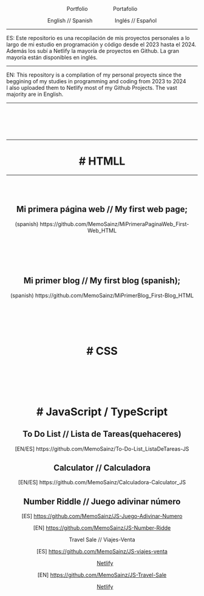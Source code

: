<p align="center">Portfolio &nbsp; &nbsp; &nbsp; &nbsp; &nbsp; &nbsp; &nbsp; &nbsp;  Portafolio</p>

<p align="center">English // Spanish &nbsp; &nbsp; &nbsp; &nbsp; &nbsp; &nbsp; &nbsp;  Inglés // Español</p>
<hr>
ES: Este repositorio es una recopilación de mis proyectos personales a lo largo de mi estudio en programación y código desde el 2023 hasta el 2024.
<br>
     Además los subí a Netlify la mayoría de proyectos en Github. La gran mayoría están disponibles en inglés.
<br> <hr>
EN: This repository is a compilation of my personal proyects since the beggining of my studies in programming and coding from 2023 to 2024<br>
     I also uploaded them to Netlify most of my Github Projects. The vast majority are in English.
<hr>
     
<br><br><br><br>
<div align="center">
<hr>
<h1># HTMLL</h1>



<hr><br><br>
<h2>Mi primera página web    //    My first web page;</h2>
(spanish) https://github.com/MemoSainz/MiPrimeraPaginaWeb_First-Web_HTML




<br><br><br><br>
<h2>Mi primer blog    //    My first blog (spanish);</h2>
(spanish) https://github.com/MemoSainz/MiPrimerBlog_First-Blog_HTML




<br><br><br><br>
<h1># CSS </h1>




<br><br><br><br>
<h1># JavaScript / TypeScript </h1>


<h2>To Do List     //     Lista de Tareas(quehaceres)</h2>
[EN/ES] https://github.com/MemoSainz/To-Do-List_ListaDeTareas-JS


<h2>Calculator     //     Calculadora</h2>
[EN/ES] https://github.com/MemoSainz/Calculadora-Calculator_JS

<h2>Number Riddle     //     Juego adivinar número</h2>

[ES] https://github.com/MemoSainz/JS-Juego-Adivinar-Numero

[EN] https://github.com/MemoSainz/JS-Number-Ridde

Travel Sale     //     Viajes-Venta

[ES] https://github.com/MemoSainz/JS-viajes-venta 

&nbsp; &nbsp; [Netlify](https://viajes-venta-javascript.netlify.app/)

[EN] https://github.com/MemoSainz/JS-Travel-Sale

&nbsp; &nbsp; [Netlify](https://travel-sales-javascript.netlify.app/)




</body>
